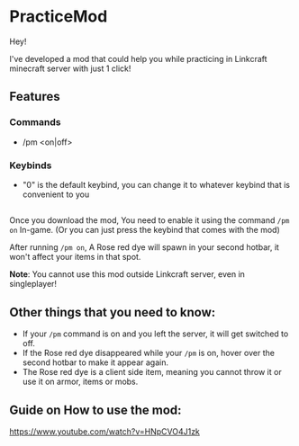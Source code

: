 # PracticeMod



Hey!

I've developed a mod that could help you while practicing in Linkcraft minecraft server with just 1 click!

## Features

### Commands
- /pm <on|off>

### Keybinds
- "0" is the default keybind, you can change it to whatever keybind that is convenient to you

##  

Once you download the mod, You need to enable it using the command `/pm on` In-game. (Or you can just press the keybind that comes with the mod)

After running `/pm on`, A Rose red dye will spawn in your second hotbar, it won't affect your items in that spot.

**Note**: You cannot use this mod outside Linkcraft server, even in singleplayer!



## Other things that you need to know:

- If your `/pm` command is on and you left the server, it will get switched to off.
- If the Rose red dye disappeared while your `/pm` is on, hover over the second hotbar to make it appear again.
- The Rose red dye is a client side item, meaning you cannot throw it or use it on armor, items or mobs.

## Guide on How to use the mod:
https://www.youtube.com/watch?v=HNpCVO4J1zk

